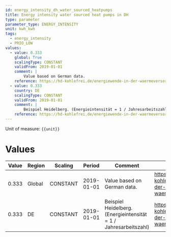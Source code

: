 ```yaml
---
id: energy_intensity_dh_water_sourced_heatpumps
title: Energy intensity water sourced heat pumps in DH
type: parameter
parameter_type: ENERGY_INTENSITY
unit: kwh_kwh
tags:
  - energy_intensity
  - PRIO_LOW
values:
  - value: 0.333
    global: True
    scalingType: CONSTANT
    validFrom: 2019-01-01
    comment: |
        Value based on German data.
    reference: https://hd-kohlefrei.de/energiewende-in-der-waermeversorgung/flusswaerme/
  - value: 0.333
    country: DE
    scalingType: CONSTANT
    validFrom: 2019-01-01
    comment: |
        Beispiel Heidelberg. (Energieintensität = 1 / Jahresarbeitszahl)
    reference: https://hd-kohlefrei.de/energiewende-in-der-waermeversorgung/flusswaerme/
---
```



Unit of measure: `{{unit}}`


# Values


| Value | Region | Scaling | Period | Comment | Reference |
|-------|--------|---------|--------|---------|-----------|
| 0.333 | Global | CONSTANT | 2019-01-01 | Value based on German data. | https://hd-kohlefrei.de/energiewende-in-der-waermeversorgung/flusswaerme/ |
| 0.333 | DE | CONSTANT | 2019-01-01 | Beispiel Heidelberg. (Energieintensität = 1 / Jahresarbeitszahl) | https://hd-kohlefrei.de/energiewende-in-der-waermeversorgung/flusswaerme/ |


